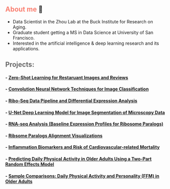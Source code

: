 ## <span style="color:salmon;">About me</span> :bust_in_silhouette:

* Data Scientist in the Zhou Lab at the Buck Institute for Research on Aging.
* Graduate student getting a MS in Data Science at University of San Francisco.
* Interested in the artificial intelligence & deep learning research and its applications.


## <span style="color:dimgray;">Projects: </span> 

#### - [Zero-Shot Learning for Restaruant Images and Reviews](https://github.com/samuelcampione/zero_shot_learning_restaurant_data)
#### - [Convolution Neural Network Techniques for Image Classification](https://github.com/samuelcampione/CNN_Techniques_for_Image_Classification_using_CIFAR10)
#### - [Ribo-Seq Data Pipeline and Differential Expression Analysis](https://github.com/samuelcampione/Ribo_Seq_Pipeline_and_Analysis/)
#### - [U-Net Deep Learning Model for Image Segmentation of Microscopy Data](https://github.com/samuelcampione/UNet-mitochondria-segmentation)
#### - [RNA-seq Analysis (Baseline Expression Profiles for Ribosome Paralogs)](https://github.com/samuelcampione/RNAseq_Transcription_Analysis_Ribosome_Paralogs/)
#### - [Ribsome Paralogs Alignment Visualizations](https://github.com/samuelcampione/Ribosome-Protein-Paralogs-Alignments)
#### - [Inflammation Biomarkers and Risk of Cardiovascular-related Mortality](https://github.com/samuelcampione/cvd_biomarker_inflamm)
#### - [Predicting Daily Physical Activity in Older Adults Using a Two-Part Random Effects Model](https://github.com/samuelcampione/Predicting-Exercise-in-Older-Adults)
#### - [Sample Comparisons: Daily Physical Activity and Personality (FFM) in Older Adults](https://github.com/samuelcampione/Predicting-Exercise-in-Older-Adults/blob/main/M1%20MRef%20Comparison.R)

<br>
